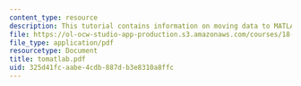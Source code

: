 ```yaml
---
content_type: resource
description: This tutorial contains information on moving data to MATLAB.
file: https://ol-ocw-studio-app-production.s3.amazonaws.com/courses/18-413-error-correcting-codes-laboratory-spring-2004/325d41fcaabe4cdb887db3e8310a8ffc_tomatlab.pdf
file_type: application/pdf
resourcetype: Document
title: tomatlab.pdf
uid: 325d41fc-aabe-4cdb-887d-b3e8310a8ffc
---
```

